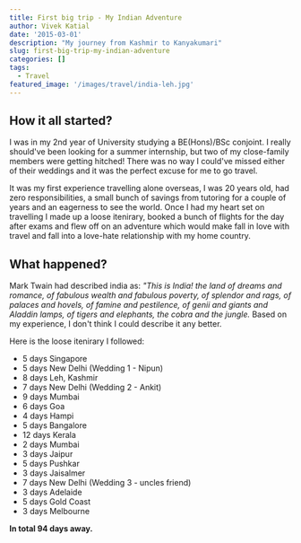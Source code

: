 ```yaml
---
title: First big trip - My Indian Adventure
author: Vivek Katial
date: '2015-03-01'
description: "My journey from Kashmir to Kanyakumari"
slug: first-big-trip-my-indian-adventure
categories: []
tags:
  - Travel
featured_image: '/images/travel/india-leh.jpg'
---
```


## How it all started?

I was in my 2nd year of University studying a BE(Hons)/BSc conjoint. I really should've been looking for a summer internship, but two of my close-family members were getting hitched! There was no way I could've missed either of their weddings and it was the perfect excuse for me to go travel. 

It was my first experience travelling alone overseas, I was 20 years old, had zero responsibilities, a small bunch of savings from tutoring for a couple of years and an eagerness to see the world. Once I had my heart set on travelling I made up a loose itenirary, booked a bunch of flights for the day after exams and flew off on an adventure which would make fall in love with travel and fall into a love-hate relationship with my home country.

## What happened?

Mark Twain had described india as: *"This is India! the land of dreams and romance, of fabulous wealth and fabulous poverty, of splendor and rags, of palaces and hovels, of famine and pestilence, of genii and giants and Aladdin lamps, of tigers and elephants, the cobra and the jungle.* Based on my experience, I don't think I could describe it any better.

Here is the loose itenirary I followed:

- 5 days Singapore
- 5 days New Delhi (Wedding 1 - Nipun)
- 8 days Leh, Kashmir
- 7 days New Delhi (Wedding 2 - Ankit)
- 9 days Mumbai
- 6 days Goa
- 4 days Hampi
- 5 days Bangalore
- 12 days Kerala
- 2 days Mumbai
- 3 days Jaipur
- 5 days Pushkar
- 3 days Jaisalmer
- 7 days New Delhi (Wedding 3 - uncles friend)
- 3 days Adelaide
- 5 days Gold Coast
- 3 days Melbourne

**In total 94 days away.**


